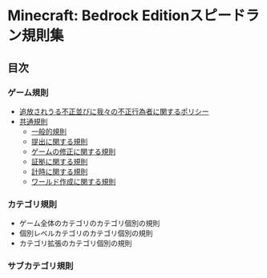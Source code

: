 # Minecraft: Bedrock Editionスピードラン規則集

## 目次

### ゲーム規則

* [追放されうる不正並びに我々の不正行為者に関するポリシー](./cheaters/README.md)
* [共通規則](./global/README.md)
    - [一般的規則](./global/README.md#一般的規則)
    - [提出に関する規則](./global/README.md#提出に関する規則)
    - [ゲームの修正に関する規則](./global/README.md#ゲームの修正に関する規則)
    - [証拠に関する規則](./global/README.md#証拠に関する規則)
    - [計時に関する規則](./global/README.md#計時に関する規則)
    - [ワールド作成に関する規則](./global/README.md#ワールド作成に関する規則)

### カテゴリ規則

* ゲーム全体のカテゴリのカテゴリ個別の規則
* 個別レベルカテゴリのカテゴリ個別の規則
* カテゴリ拡張のカテゴリ個別の規則

### サブカテゴリ規則
